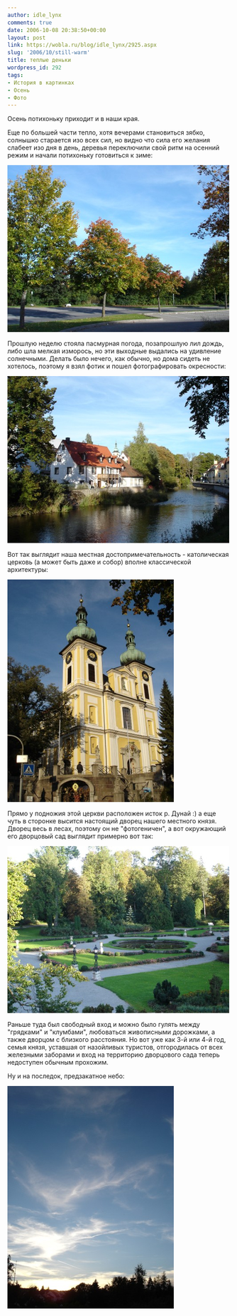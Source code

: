 ```yaml
---
author: idle_lynx
comments: true
date: 2006-10-08 20:38:50+00:00
layout: post
link: https://wobla.ru/blog/idle_lynx/2925.aspx
slug: '2006/10/still-warm'
title: теплые деньки
wordpress_id: 292
tags:
- История в картинках
- Осень
- Фото
---
```


Осень потихоньку приходит и в наши края.

Еще по большей части тепло, хотя вечерами становиться зябко, солнышко старается изо всех сил, но видно что сила его желания слабеет изо дня в день, деревья переключили свой ритм на осенний режим и начали потихоньку готовиться к зиме:

![Autumn, but still warm](images/2007/05/d02dc5e4-707c-48d7-94fc-0feaace1e0f2.jpg)

Прошлую неделю стояла пасмурная погода, позапрошлую лил дождь, либо шла мелкая изморось, но эти выходные выдались на удивление солнечными. Делать было нечего, как обычно, но дома сидеть не хотелось, поэтому я взял фотик и пошел фотографировать окресности:

![Autumn, but still warm](images/2007/05/31dc36f8-8aec-4357-92da-73d3e306f7cf.jpg)

Вот так выглядит наша местная достопримечательность - католическая церковь (а может быть даже и собор) вполне классической архитектуры:

![Donaueschingen - Church](images/2007/05/1f49af2d-1185-41ae-bdeb-9ade926e32da.jpg)

Прямо у подножия этой церкви расположен исток р. Дунай :) а еще чуть в сторонке высится настоящий дворец нашего местного князя. Дворец весь в лесах, поэтому он не "фотогеничен", а вот окружающий его дворцовый сад выглядит примерно вот так:

![Donaueschingen - Castle garden](images/2007/05/7942b296-1014-497f-9e38-6eb1d6595072.jpg)

Раньше туда был свободный вход и можно было гулять между "грядками" и "клумбами", любоваться живописными дорожками, а также дворцом с близкого расстояния. Но вот уже как 3-й или 4-й год, семья князя, уставшая от назойливых туристов, отгородилась от всех железными заборами и вход на территорию дворцового сада теперь недоступен обычным прохожим.

Ну и на последок, предзакатное небо:

![Sky](images/2007/05/5893f21a-1e96-4c78-a7f4-23e00e016318.jpg)
